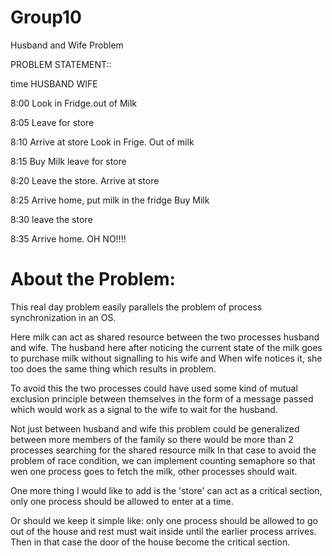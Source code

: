 Group10
=======

Husband and Wife Problem


PROBLEM STATEMENT::

time    HUSBAND		 		                	                 WIFE


8:00	Look in Fridge.out of Milk		

8:05	Leave for store		

8:10	Arrive at store			                          	Look in Frige. Out of milk

8:15	Buy Milk			                                leave for store

8:20	Leave the store.		                           	Arrive at store

8:25	Arrive home, put milk in the fridge	        		Buy Milk

8:30				                          	            leave the store

8:35						                                Arrive home. OH NO!!!!




About the Problem:
==================

This real day problem easily parallels the problem of process synchronization in an OS.

Here milk can act as shared resource between the two processes husband and wife.
The husband here after noticing the current state of the milk goes to purchase milk without 
signalling to his wife and When wife notices it, she too does the same thing which results in
problem.

To avoid this the two processes could have used some kind of mutual exclusion principle
between themselves in the form of a message passed which would work as a signal to the wife to wait
for the husband.

Not just between husband and wife this problem could be generalized between more members of the family
so there would be more than 2 processes searching for the shared resource milk
In that case to avoid the problem of race condition, we can implement counting semaphore so that wen one 
process goes to fetch the milk, other processes should wait.

One more thing I would like to add is the 'store' can act as a critical section, only one process should 
be allowed to enter at a time.

Or should we keep it simple like: only one process should be allowed to go out of the house and rest must
wait inside until the earlier process arrives. Then in that case the door of the house become the critical section.
